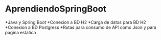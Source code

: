 # AprendiendoSpringBoot

*Java y Spring Boot
*Conexion a BD H2
*Carga de datos para BD H2
*Conexion a BD Postgress
*Rutas para consumo de API como Json y para pagina estatica

